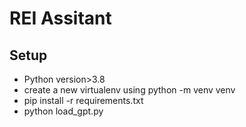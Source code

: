 # REI Assitant

## Setup


* Python version>3.8
* create a new virtualenv using python -m venv venv
* pip install -r requirements.txt
* python load_gpt.py
